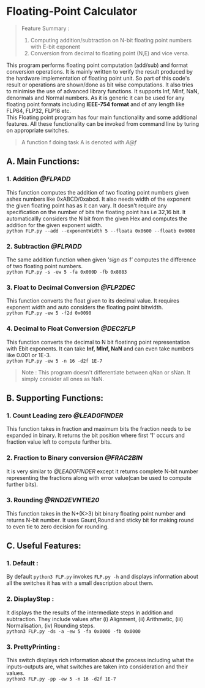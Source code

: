 # Floating-Point Calculator

> Feature Summary :  
> 1. Computing addition/subtraction on N-bit floating point numbers with E-bit exponent
> 2. Conversion from decimal to floating point (N,E) and vice versa.

This program performs floating point computation (add/sub) and format conversion operations. It is mainly written to verify the result produced by the hardware implementation of floating point unit. So part of this code's result or operations are shown/done as bit wise computations. It also tries to minimise the use of advanced library functions. It supports Inf, MInf, NaN, denormals and Normal numbers.
As it is generic it can be used for any floating point formats including **IEEE-754 format**  and of any length like FLP64, FLP32, FLP16 etc. \
This Floating point program has four main functionality and some additional features. All these functionality can be invoked from command line by turing on appropriate switches. 

> A function f doing task A is denoted with *A@f*

## A. Main Functions:

### 1. Addition *@FLPADD*
  This function computes the addition of two floating point numbers given ashex numbers like 0xABCD/0xabcd. It also needs width of the exponent the given floating point has as it can vary. It doesn't require any specification on the number of bits the floating point has i.e 32,16 bit. It automaticallly considers the N bit from the given Hex and computes the addition for the given exponent width. \
	`python FLP.py --add --exponentWidth 5 --floata 0x0600 --floatb 0x0080`

### 2. Subtraction *@FLPADD*
   The same addition function when given *'sign as 1'* computes the difference of two floating point numbers. \
	 `python FLP.py -s -ew 5 -fa 0x000D -fb 0x8083`
   
### 3. Float to Decimal Conversion *@FLP2DEC*
   This function converts the float given to its decimal value. It requires exponent width and auto considers the floating point bitwidth. \
   `python FLP.py -ew 5 -f2d 0x0090`

### 4. Decimal to Float Conversion *@DEC2FLP*
   This function converts the decimal to N bit floatinng point representation with Ebit exponents. It can take **Inf, MInf, NaN** and can even take numbers like 0.001 or 1E-3. \
   `python FLP.py -ew 5 -n 16 -d2f 1E-7`

> Note : This program doesn't differentiate between qNan or sNan. It simply consider all ones as NaN.

## B. Supporting Functions:

### 1. Count Leading zero *@LEAD0FINDER*
  This function takes in fraction and maximum bits the fraction needs to be expanded in binary. It returns the bit position where first '1' occurs and fraction value left to compute further bits.

### 2. Fraction to Binary conversion *@FRAC2BIN*
  It is very similar to *@LEAD0FINDER* except it returns complete N-bit number representing the fractions along with error value(can be used to compute further bits).
	
### 3. Rounding *@RND2EVNTIE20*
   This function takes in the N+(K>3) bit binary floating point number and returns N-bit number. It uses Gaurd,Round and sticky bit for making round to even tie to zero decision for rounding.



## C. Useful Features:

### 1. Default :
   By default `python3 FLP.py`  invokes `FLP.py -h`   and displays information about all the switches it has with a small description about them.


### 2. DisplayStep :
   It displays the the results of the intermediate steps in addition and subtraction. They include values after (i) Alignment, (ii) Arithmetic, (iii) Normalisation, (iv) Rounding steps. \
	 `python3 FLP.py -ds -a -ew 5 -fa 0x0000 -fb 0x0000`


### 3. PrettyPrinting :
   This switch displays rich information about the process including what the inputs-outputs are, what switches are taken into consideration and their values.\
	 `python3 FLP.py -pp -ew 5 -n 16 -d2f 1E-7`
